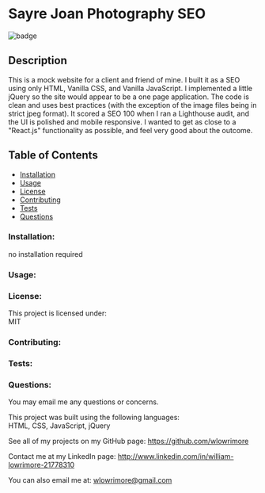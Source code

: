 # Sayre Joan Photography SEO

![badge](https://img.shields.io/badge/license-MIT-purple)<br />

## Description
This is a mock website for a client and friend of mine.  I built it as a SEO using only HTML, Vanilla CSS, and Vanilla JavaScript.  I implemented a little jQuery so the site would appear to be a one page application. The code is clean and uses best practices (with the exception of the image files being in strict jpeg format).  It scored a SEO 100 when I ran a Lighthouse audit, and the UI is polished and mobile responsive.  I wanted to get as close to a "React.js" functionality as possible, and feel very good about the outcome.

  ## Table of Contents
  - [Installation](#installation)
  - [Usage](#usage)
  - [License](#license)
  - [Contributing](#contributing)
  - [Tests](#tests)
  - [Questions](#questions)

  ### Installation:
  no installation required
  
  ### Usage:
  

  ### License:
  This project is licensed under:<br />
  MIT

  ### Contributing:
  

  ### Tests:
  

  ### Questions:
  You may email me any questions or concerns.<br />

  This project was built using the following languages:<br />
  HTML, CSS, JavaScript, jQuery  
  
  See all of my projects on my GitHub page: https://github.com/wlowrimore

  Contact me at my LinkedIn page: http://www.linkedin.com/in/william-lowrimore-21778310

  You can also email me at: wlowrimore@gmail.com